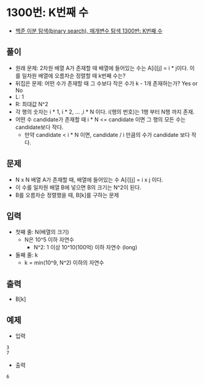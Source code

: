 # 1300번: K번째 수
- [백준 이분 탐색(binary search), 매개변수 탐색 1300번: K번째 수](https://www.acmicpc.net/problem/1300)

## 풀이
- 원래 문제: 2차원 배열 A가 존재할 때 배열에 들어있는 수는 A[i][j] = i * j이다. 이를 일차원 배열에 오름차순 정렬할 때 k번째 수는?
- 뒤집은 문제: 어떤 수가 존재할 때 그 수보다 작은 수가 k - 1개 존재하는가? Yes or No
- L: 1
- R: 최대값 N^2
- 각 행의 숫자는  i * 1, i * 2, ... ,i * N 이다. i(행의 번호)는 1행 부터 N행 까지 존재.
- 어떤 수 candidate가 존재할 때 i * N <= candidate 이면 그 행의 모든 수는 candidate보다 작다.
  - 만약 candidate < i * N 이면, candidate / i 만큼의 수가 candidate 보다 작다.
## 문제
- N x N 배열 A가 존재할 때, 배열에 들어있는 수 A[i][j] = i x j 이다.
- 이 수를 일차원 배열 B에 넣으면 B의 크기는 N^2이 된다.
- B를 오름차순 정렬했을 때, B[k]를 구하는 문제

## 입력
- 첫째 줄: N(배열의 크기)
  - N은 10^5 이하 자연수
    - N^2: 1 이상 10^10(100억) 이하 자연수 (long)
- 둘째 줄: k
  - k = min(10^9, N^2) 이하의 자연수

## 출력
- B[k]

## 예제
- 입력
```text
3
7
```
- 출력
```text
6
```